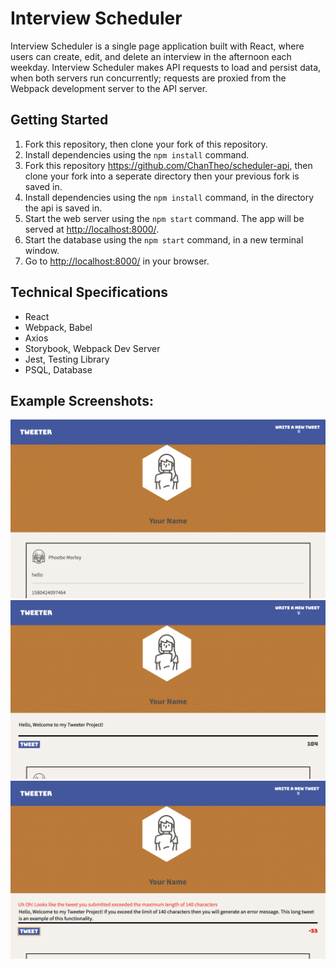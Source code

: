 # Interview Scheduler

Interview Scheduler is a single page application built with React, where users can create, edit, and delete an interview in the afternoon each weekday. Interview Scheduler makes API requests to load and persist data, when both servers run concurrently; requests are proxied from the Webpack development server to the API server.



## Getting Started

1. Fork this repository, then clone your fork of this repository.
2. Install dependencies using the `npm install` command.
3. Fork this repository https://github.com/ChanTheo/scheduler-api, then clone your fork into a seperate directory then your previous fork is saved in.
4. Install dependencies using the `npm install` command, in the directory the api is saved in.
5. Start the web server using the `npm start` command. The app will be served at <http://localhost:8000/>.
6. Start the database using the `npm start` command, in a new terminal window. 
7. Go to <http://localhost:8000/> in your browser.

## Technical Specifications
- React
- Webpack, Babel
- Axios
- Storybook, Webpack Dev Server 
- Jest, Testing Library
- PSQL, Database


## Example Screenshots:
!["Create an Appointment Form"](https://github.com/ChanTheo/Tweeter/blob/master/docs/Tweeter_Write_A_New_Tweet_Hidden.png?raw=true)
![""](https://github.com/ChanTheo/Tweeter/blob/master/docs/Tweeter_New_Tweet.png?raw=true)
!["Error Message: Maximum Length Exceeded Display](https://github.com/ChanTheo/Tweeter/blob/master/docs/Tweeter_Maximum_Length_Error.png?raw=true)




